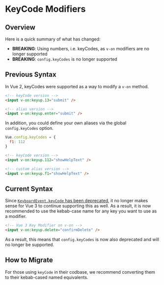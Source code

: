 # KeyCode Modifiers

## Overview

Here is a quick summary of what has changed:

- **BREAKING**: Using numbers, i.e. keyCodes, as `v-on` modifiers are no longer supported
- **BREAKING**: `config.keyCodes` is no longer supported

## Previous Syntax

In Vue 2, keyCodes were supported as a way to modify a `v-on` method.

```html
<!-- keyCode version -->
<input v-on:keyup.13="submit" />

<!-- alias version -->
<input v-on:keyup.enter="submit" />
```

In addition, you could define your own aliases via the global `config.keyCodes` option.

```js
Vue.config.keyCodes = {
  f1: 112
}
```

```html
<!-- keyCode version -->
<input v-on:keyup.112="showHelpText" />

<!-- custom alias version -->
<input v-on:keyup.f1="showHelpText" />
```

## Current Syntax

Since [`KeyboardEvent.keyCode` has been deprecated](https://developer.mozilla.org/en-US/docs/Web/API/KeyboardEvent/keyCode), it no longer makes sense for Vue 3 to continue supporting this as well. As a result, it is now recommended to use the kebab-case name for any key you want to use as a modifier.

```html
<!-- Vue 3 Key Modifier on v-on -->
<input v-on:keyup.delete="confirmDelete" />
```

As a result, this means that `config.keyCodes` is now also deprecated and will no longer be supported.

## How to Migrate

For those using `keyCode` in their codbase, we recommend converting them to their kebab-cased named equivalents.
